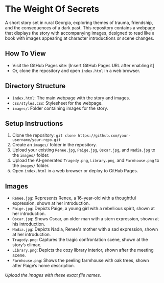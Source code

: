 # The Weight Of Secrets

A short story set in rural Georgia, exploring themes of trauma, friendship, and the consequences of a dark past. This repository contains a webpage that displays the story with accompanying images, designed to read like a book with images appearing at character introductions or scene changes.

## How To View
- Visit the GitHub Pages site: [Insert GitHub Pages URL after enabling it]
- Or, clone the repository and open `index.html` in a web browser.

## Directory Structure
- `index.html`: The main webpage with the story and images.
- `css/styles.css`: Stylesheet for the webpage.
- `images/`: Folder containing images for the story.

## Setup Instructions
1. Clone the repository: `git clone https://github.com/your-username/your-repo.git`
2. Create an `images/` folder in the repository.
3. Upload your existing `Renee.jpg`, `Paige.jpg`, `Oscar.jpg`, and `Nadia.jpg` to the `images/` folder.
4. Upload the AI-generated `Tragedy.png`, `Library.png`, and `Farmhouse.png` to the `images/` folder.
5. Open `index.html` in a web browser or deploy to GitHub Pages.

## Images
- `Renee.jpg`: Represents Renee, a 16-year-old with a thoughtful expression, shown at her introduction.
- `Paige.jpg`: Depicts Paige, a young girl with a rebellious spirit, shown at her introduction.
- `Oscar.jpg`: Shows Oscar, an older man with a stern expression, shown at his introduction.
- `Nadia.jpg`: Depicts Nadia, Renee's mother with a sad expression, shown at her introduction.
- `Tragedy.png`: Captures the tragic confrontation scene, shown at the story’s climax.
- `Library.png`: Depicts the cozy library interior, shown after the meeting scene.
- `Farmhouse.png`: Shows the peeling farmhouse with oak trees, shown after Paige’s home description.

*Upload the images with these exact file names.*
